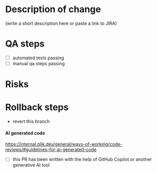 # Description of change
(write a short description here or paste a link to JIRA)

# QA steps
 - [ ] automated tests passing
 - [ ] manual qa steps passing

# Risks

# Rollback steps
 - revert this branch

#### AI generated code
https://internal.qlik.dev/general/ways-of-working/code-reviews/#guidelines-for-ai-generated-code
- [ ] this PR has been written with the help of GitHub Copilot or another generative AI tool
